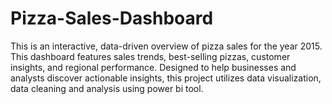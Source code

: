 # Pizza-Sales-Dashboard
This is an interactive, data-driven overview of pizza sales for the year 2015. This dashboard features sales trends, best-selling pizzas, customer insights, and regional performance. Designed to help businesses and analysts discover actionable insights, this project utilizes data visualization, data cleaning and analysis using power bi tool. 

